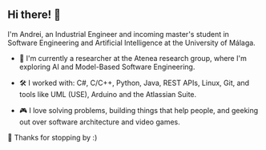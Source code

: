 ## Hi there! 👋

I'm Andrei, an Industrial Engineer and incoming master's student in Software Engineering and Artificial Intelligence at the University of Málaga. 

- 🔭 I'm currently a researcher at the Atenea research group, where I'm exploring AI and Model-Based Software Engineering.

- 🛠️ I worked with: C#, C/C++, Python, Java, REST APIs, Linux, Git, and tools like UML (USE), Arduino and the Atlassian Suite.

- 🎮 I love solving problems, building things that help people, and geeking out over software architecture and video games.

🐾 Thanks for stopping by :)

<!--
**a-coman/a-coman** is a ✨ _special_ ✨ repository because its `README.md` (this file) appears on your GitHub profile.

Here are some ideas to get you started:

- 🔭 I’m currently working on ...
- 🌱 I’m currently learning ...
- 👯 I’m looking to collaborate on ...
- 🤔 I’m looking for help with ...
- 💬 Ask me about ...
- 📫 How to reach me: ...
- 😄 Pronouns: ...
- ⚡ Fun fact: ...
-->
